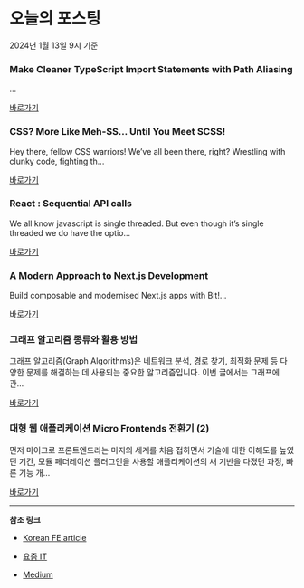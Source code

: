# 오늘의 포스팅 
2024년 1월 13일 9시 기준 

### Make Cleaner TypeScript Import Statements with Path Aliasing 

 ... 

 [바로가기](https://medium.com/@dominicksegundo.dev/make-cleaner-typescript-import-statements-with-path-aliasing-6f821c767d28?responsesOpen=true&sortBy=REVERSE_CHRON&source=topic_portal_recommended_stories---------0-84----------typescript----------bd19df24_71b7_4d87_bb47_cd7819b45da7-------) 

### CSS? More Like Meh-SS… Until You Meet SCSS! 

 Hey there, fellow CSS warriors! We’ve all been there, right? Wrestling with clunky code, fighting th... 

 [바로가기](https://medium.com/@adi8090808766/css-more-like-meh-ss-until-you-meet-scss-171da4d1f8b2?responsesOpen=true&sortBy=REVERSE_CHRON&source=topic_portal_recommended_stories---------0-84----------frontend----------bc07444c_f31e_4c75_8790_27e32505a2a5-------) 

### React : Sequential API calls 

 We all know javascript is single threaded. But even though it’s single threaded we do have the optio... 

 [바로가기](https://medium.com/@shikharsingh03/react-sequential-api-calls-4fd5db15c053?responsesOpen=true&sortBy=REVERSE_CHRON&source=topic_portal_recommended_stories---------0-84----------reactjs----------884d5378_64c3_483f_8f82_785c0bb6a1e8-------) 

### A Modern Approach to Next.js Development 

 Build composable and modernised Next.js apps with Bit!... 

 [바로가기](https://medium.com/bitsrc/a-modern-approach-to-next-js-development-0cf7d4357350?responsesOpen=true&sortBy=REVERSE_CHRON&source=topic_portal_recommended_stories---------0-84----------nextjs----------f7681e7d_112e_4c50_a237_446bedd3f8c0-------) 

### 그래프 알고리즘 종류와 활용 방법 

 그래프 알고리즘(Graph Algorithms)은 네트워크 분석, 경로 찾기, 최적화 문제 등 다양한 문제를 해결하는 데 사용되는 중요한 알고리즘입니다. 이번 글에서는 그래프에 관... 

 [바로가기](https://yozm.wishket.com/magazine/detail/2411/) 

### 대형 웹 애플리케이션 Micro Frontends 전환기 (2) 

 먼저 마이크로 프론트엔드라는 미지의 세계를 처음 접하면서 기술에 대한 이해도를 높였던 기간, 모듈 페더레이션 플러그인을 사용할 애플리케이션의 새 기반을 다졌던 과정, 빠른 기능 개... 

 [바로가기](https://yozm.wishket.com/magazine/detail/2409/) 

---

**참조 링크**

- [Korean FE article](https://kofearticle.substack.com) 

- [요즘 IT](https://yozm.wishket.com/magazine) 

- [Medium](https://medium.com) 

